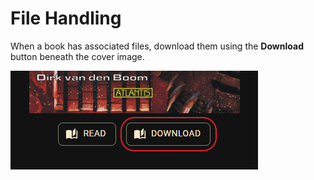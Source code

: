 # File Handling

When a book has associated files, download them using the **Download** button beneath the cover image.

![Download Book File](../.attachments/references/file_handling/download_book.png)
